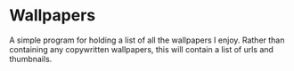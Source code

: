 # Wallpapers
A simple program for holding a list of all the wallpapers I enjoy. Rather than containing any copywritten wallpapers, this will contain a list of urls and thumbnails.
